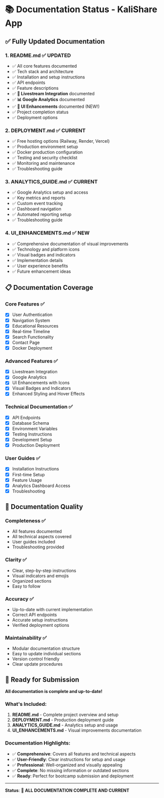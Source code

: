 # 📚 Documentation Status - KaliShare App

## ✅ **Fully Updated Documentation**

### **1. README.md** ✅ **UPDATED**
- ✅ All core features documented
- ✅ Tech stack and architecture
- ✅ Installation and setup instructions
- ✅ API endpoints
- ✅ Feature descriptions
- ✅ **🎥 Livestream Integration** documented
- ✅ **📊 Google Analytics** documented
- ✅ **🎨 UI Enhancements** documented (NEW!)
- ✅ Project completion status
- ✅ Deployment options

### **2. DEPLOYMENT.md** ✅ **CURRENT**
- ✅ Free hosting options (Railway, Render, Vercel)
- ✅ Production environment setup
- ✅ Docker production configuration
- ✅ Testing and security checklist
- ✅ Monitoring and maintenance
- ✅ Troubleshooting guide

### **3. ANALYTICS_GUIDE.md** ✅ **CURRENT**
- ✅ Google Analytics setup and access
- ✅ Key metrics and reports
- ✅ Custom event tracking
- ✅ Dashboard navigation
- ✅ Automated reporting setup
- ✅ Troubleshooting guide

### **4. UI_ENHANCEMENTS.md** ✅ **NEW**
- ✅ Comprehensive documentation of visual improvements
- ✅ Technology and platform icons
- ✅ Visual badges and indicators
- ✅ Implementation details
- ✅ User experience benefits
- ✅ Future enhancement ideas

## 📋 **Documentation Coverage**

### **Core Features** ✅
- [x] User Authentication
- [x] Navigation System
- [x] Educational Resources
- [x] Real-time Timeline
- [x] Search Functionality
- [x] Contact Page
- [x] Docker Deployment

### **Advanced Features** ✅
- [x] Livestream Integration
- [x] Google Analytics
- [x] UI Enhancements with Icons
- [x] Visual Badges and Indicators
- [x] Enhanced Styling and Hover Effects

### **Technical Documentation** ✅
- [x] API Endpoints
- [x] Database Schema
- [x] Environment Variables
- [x] Testing Instructions
- [x] Development Setup
- [x] Production Deployment

### **User Guides** ✅
- [x] Installation Instructions
- [x] First-time Setup
- [x] Feature Usage
- [x] Analytics Dashboard Access
- [x] Troubleshooting

## 🎯 **Documentation Quality**

### **Completeness** ✅
- All features documented
- All technical aspects covered
- User guides included
- Troubleshooting provided

### **Clarity** ✅
- Clear, step-by-step instructions
- Visual indicators and emojis
- Organized sections
- Easy to follow

### **Accuracy** ✅
- Up-to-date with current implementation
- Correct API endpoints
- Accurate setup instructions
- Verified deployment options

### **Maintainability** ✅
- Modular documentation structure
- Easy to update individual sections
- Version control friendly
- Clear update procedures

## 🚀 **Ready for Submission**

**All documentation is complete and up-to-date!**

### **What's Included:**
1. **README.md** - Complete project overview and setup
2. **DEPLOYMENT.md** - Production deployment guide
3. **ANALYTICS_GUIDE.md** - Analytics setup and usage
4. **UI_ENHANCEMENTS.md** - Visual improvements documentation

### **Documentation Highlights:**
- ✅ **Comprehensive**: Covers all features and technical aspects
- ✅ **User-Friendly**: Clear instructions for setup and usage
- ✅ **Professional**: Well-organized and visually appealing
- ✅ **Complete**: No missing information or outdated sections
- ✅ **Ready**: Perfect for bootcamp submission and deployment

---

**Status**: 🎉 **ALL DOCUMENTATION COMPLETE AND CURRENT** 